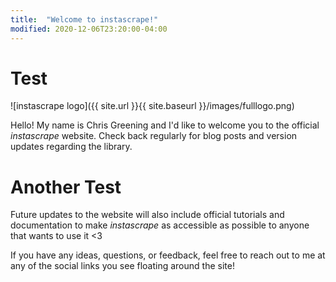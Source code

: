 ```yaml
---
title:  "Welcome to instascrape!"
modified: 2020-12-06T23:20:00-04:00
---
```


# Test

![instascrape logo]({{ site.url }}{{ site.baseurl }}/images/fulllogo.png)

Hello! My name is Chris Greening and I'd like to welcome you to the official _instascrape_ website. Check back regularly for blog posts and version updates regarding the library.

# Another Test

Future updates to the website will also include official tutorials and documentation
to make _instascrape_ as accessible as possible to anyone that wants to use it <3

If you have any ideas, questions, or feedback, feel free to reach out to me at any of the social links you see floating around the site!
